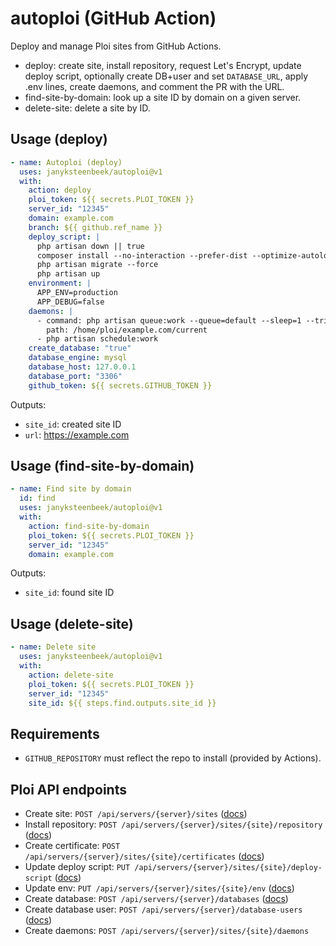 # autoploi (GitHub Action)

Deploy and manage Ploi sites from GitHub Actions.

- deploy: create site, install repository, request Let's Encrypt, update deploy script, optionally create DB+user and set `DATABASE_URL`, apply .env lines, create daemons, and comment the PR with the URL.
- find-site-by-domain: look up a site ID by domain on a given server.
- delete-site: delete a site by ID.

## Usage (deploy)

```yaml
- name: Autoploi (deploy)
  uses: janyksteenbeek/autoploi@v1
  with:
    action: deploy
    ploi_token: ${{ secrets.PLOI_TOKEN }}
    server_id: "12345"
    domain: example.com
    branch: ${{ github.ref_name }}
    deploy_script: |
      php artisan down || true
      composer install --no-interaction --prefer-dist --optimize-autoloader
      php artisan migrate --force
      php artisan up
    environment: |
      APP_ENV=production
      APP_DEBUG=false
    daemons: |
      - command: php artisan queue:work --queue=default --sleep=1 --tries=3
        path: /home/ploi/example.com/current
      - php artisan schedule:work
    create_database: "true"
    database_engine: mysql
    database_host: 127.0.0.1
    database_port: "3306"
    github_token: ${{ secrets.GITHUB_TOKEN }}
```

Outputs:
- `site_id`: created site ID
- `url`: https://example.com

## Usage (find-site-by-domain)

```yaml
- name: Find site by domain
  id: find
  uses: janyksteenbeek/autoploi@v1
  with:
    action: find-site-by-domain
    ploi_token: ${{ secrets.PLOI_TOKEN }}
    server_id: "12345"
    domain: example.com
```

Outputs:
- `site_id`: found site ID

## Usage (delete-site)

```yaml
- name: Delete site
  uses: janyksteenbeek/autoploi@v1
  with:
    action: delete-site
    ploi_token: ${{ secrets.PLOI_TOKEN }}
    server_id: "12345"
    site_id: ${{ steps.find.outputs.site_id }}
```

## Requirements
- `GITHUB_REPOSITORY` must reflect the repo to install (provided by Actions).

## Ploi API endpoints
- Create site: `POST /api/servers/{server}/sites` ([docs](https://developers.ploi.io/32-sites/91-create-site))
- Install repository: `POST /api/servers/{server}/sites/{site}/repository` ([docs](https://developers.ploi.io/40-repositories/124-install-repository))
- Create certificate: `POST /api/servers/{server}/sites/{site}/certificates` ([docs](https://developers.ploi.io/43-certificates/134-create-certificate))
- Update deploy script: `PUT /api/servers/{server}/sites/{site}/deploy-script` ([docs](https://developers.ploi.io/39-deployments/122-update-deploy-script))
- Update env: `PUT /api/servers/{server}/sites/{site}/env` ([docs](https://developers.ploi.io/41-environment/127-update-env-from-site))
- Create database: `POST /api/servers/{server}/databases` ([docs](https://developers.ploi.io/33-databases/96-create-database))
- Create database user: `POST /api/servers/{server}/database-users` ([docs](https://developers.ploi.io/523-database-users/1410-create-database-user))
- Create daemons: `POST /api/servers/{server}/sites/{site}/daemons`
